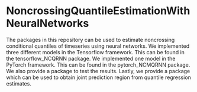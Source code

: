 # NoncrossingQuantileEstimationWithNeuralNetworks
The packages in this repository can be used to estimate noncrossing conditional quantiles of timeseries using neural networks. 
We implemented three different models in the Tensorflow framework. This can be found in the tensorflow_NCQRNN package. 
We implemented one model in the PyTorch framework. This can be found in the pytorch_NCMQRNN package. 
We also provide a package to test the results. 
Lastly, we provide a package which can be used to obtain joint prediction region from quantile regression estimates.
